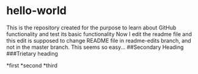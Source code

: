 # hello-world
This is the repository created for the purpose to learn about GitHub functionality and test its basic functionality
Now I edit the readme file and this edit is supposed to change README file in readme-edits branch, and not in the master branch. This seems so easy...
##Secondary Heading
###Trietary heading

*first
*second
*third

